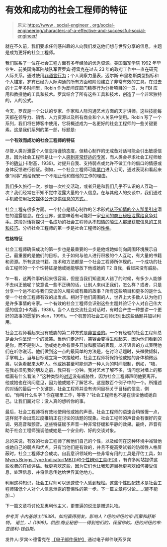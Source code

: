 # 有效和成功的社会工程师的特征

> 原文:[https://www . social-engineer . org/social-engineering/characters-of-a-effective-and-successful-social-engineer/](https://www.social-engineer.org/social-engineering/characteristics-of-an-effective-and-successful-social-engineer/)

就在不久前，我们要求任何感兴趣的人向我们发送他们想与世界分享的信息，主题是成为更好的社会工程师。

我们联系了一位在社会工程方面有多年经验的优秀资源。美国海军学院 1992 年毕业生、前美国海军陆战队军官罗宾·德雷克在过去 23 年的政府工作中一直在研究人际关系。通过使用[非语言行为](https://www.social-engineer.org/podcast/episode-032-non-verbal-human-hacking/)；个人洞察力量表，迈尔斯·布里格斯类型指标和个人锚定，罗宾已经为人际沟通的所有方面和阶段建立了非常有效的工具。在过去的十三年多时间里，Robin 作为反间谍部门精英行为分析项目的一员，为 FBI 应用和教授他的工具和技术。罗宾结合了所有这些工具和技术，创造了一个非常独特的，人的公式。

今天，罗宾是一个公认的专家、作家和人际沟通艺术方面的天才讲师。这些技能每天都在领导力、销售、人力资源以及所有商业和个人关系中使用。Robin 写了一个系列，我们将在博客中使用，它将概述成为一名更好的社会工程师的一些关键要素。这是我们系列的第一部，标题是:

**一个有效而成功的社会工程师的特征**

尽管人类对泄露个人信息持谨慎态度，但精心制作的无戒备对话可能会引出敏感信息，因为社会工程师是让一个人[感到非常舒适的专家](https://www.social-engineer.org/framework/psychological-principles/instant-rapport/)，而人类会寻求社会工程师给予的[确认](https://www.social-engineer.org/framework/influencing-others/influence-tactics/liking/)(卡耐基，1939)。对提升自我、支持弱点或允许不做工作的借口的情感或身体反馈进行验证。例如，一个社会工程师可能[尾门](https://www.social-engineer.org/framework/information-gathering/physical-methods-of-information-gathering/)进入公司，通过表现和看起来像“同事”,他给保安一个不阻止他和做他的工作的理由。

我们多久旅行一次，参加一次社交活动，或者只是和我们几乎不认识的人互动一次？我们经常在不知不觉中泄露大量的个人信息。在与其他人的交谈中，我们通过手机或使用[社交媒体公开提供信息的方式。](https://www.social-engineer.org/newsletter/6132/)

社会工程有很多方面。一个特点是精心制作的艺术形式[从不知情的个人那里引出](https://www.social-engineer.org/framework/influencing-others/elicitation/becoming-successful-elicitor/)潜在的泄露信息。在企业界，这意味着有可能将一家[公司的商业秘密泄露给竞争对手。](https://www.social-engineer.org/framework/general-discussion/categories-social-engineers/spies-espionage/)这段对话将探讨一名成功的社会工程师从[不知情的陌生人那里获取信息的工具和技巧](https://www.social-engineer.org/how-tos/gift-giving-social-engineer-style/)。分析社会工程师的第一步是社会工程师的[性格](https://www.social-engineer.org/framework/general-discussion/categories-social-engineers/)。

**性格特征**

社会工程师确保成功的第一步也是最重要的一步是他或她如何向周围环境展示自己，最重要的是他们的目标。关于如何与他人进行积极的个人互动，有大量的书籍和资源。所有这些书籍、技术和方法都是一个社会工程师所体现的。一个成功的社会工程师的一个个性特征是他或她能够放下他或她的 T2 自我，看起来没有威胁。

乍一看，这两件事听起来很容易，但是当我们知道某人错了的时候，有多少人能够不去纠正他呢？故意说一些不正确的话，让别人来纠正我们，怎么样？或者，只是分享一个远不如与我们交谈的人精彩或有趣的故事？所有这些项目和更多的是什么使一个社会工程师有效的出发点。相对于他们周围的人，世界上大多数人认为他们是许多事情的专家。一个有效的社会工程师会识别这些主题并验证个人对自己伟大感的信念(卡内基，1939)。当个人在交流社会对话时，有时会产生一种想讲一个更好的故事的愿望(Nolan，1999)。一个机警的社会工程师识别出这些话题并加以利用。

社会工程师看起来没有威胁的第二种方式是[非言语的](https://www.social-engineer.org/framework/psychological-principles/interview-interrogation/)。一个有经验的社会工程师总是会为你呈现一个[的微笑](https://www.social-engineer.org/framework/psychological-principles/microexpressions/)。当他们走近时，笑容会变得生动起来，因为他们看到的是你，而不是别人。他或她也会有很多开放和腹部的表现，以非语言的方式表明他们在听你说话。他们做到这一点的最简单的方法是，在讨论话题时，头微微倾斜，手掌朝上。当与目标建立第一次接触时，社会工程师将保持他或她的身体稍微远离，以免看起来太吓人。他或她甚至可能创造一种人为的时间限制，例如，“嗨，在我必须见我的朋友之前，我只有一分钟。我对艺术了解不多，请问您对墙上的那幅画有什么看法？”这种类型的[对话](https://www.social-engineer.org/framework/influencing-others/elicitation/becoming-successful-elicitor/)没有威胁性，因为社会工程师声明他要离开。他或她也在询问意见，因为他或她不了解艺术。这是数百个例子中的一个。所描述的对话的最后一个关键是，社会工程师并没有询问目标关于目标的信息，例如，“你叫什么名字？你在哪里工作，等等？“社会工程师也不是在谈论他或她自己。让我们面对它；没人真的想听你的事。

最后，社会工程师将有效地使用他或她的声音。社会工程师的语速会稍微慢一点，这样就不会出现过度推销正在讨论的话题的现象。社会工程师的声音会有很好的变调、男高音和颤音。这些特征赋予声音一种非常舒缓和平静的效果。最终，声音有助于社会工程师强调他或她是一个安全的、好的交谈对象。

总的来说，有效的社会工程师了解他们自己的个性，以及如何在这种环境中减轻他或她自己的弱点和优点。只有当他们是有效的，并且不提高受试者的防御性人格屏蔽时，社会工程师才会成功。自我意识领域的一些非常有用的工具是评估工具，如[Myers Briggs Type Indicator(MBTI)](http://www.myersbriggs.org/my-mbti-personality-type/mbti-basics/)和[个性辨别工具(PDI)](http://pdiprofile.com) 。有许多网站提供这些收费的在线评估。我更喜欢这些，因为它们也让我知道目标更喜欢如何接受信息，处理信息，并将信息传达给世界其他地方。

利用这种知识，社会工程师可以迅速使个人感到轻松。这些个性匹配技术是社会工程师降低个人对个人信息泄露的警惕性的第一步。下一篇文章将讨论……(能不能加…)

下一篇文章将讨论互惠利他主义，更普遍的说法是赠送礼物。

*参考页
卡内基博士(1939)。如何赢得朋友，影响人？纽约州纽约市:西蒙和舒斯特。
诺兰，J. (1999)。机密:商业秘密——得到他们的，保留你的。纽约州纽约市:亚德利-钱伯斯。*

发件人:罗宾·k·德雷克在 [【电子邮件保护】](/cdn-cgi/l/email-protection#f6a4b28493939d93b6869399869a939099849b839a97d895999b) 通过电子邮件联系罗宾